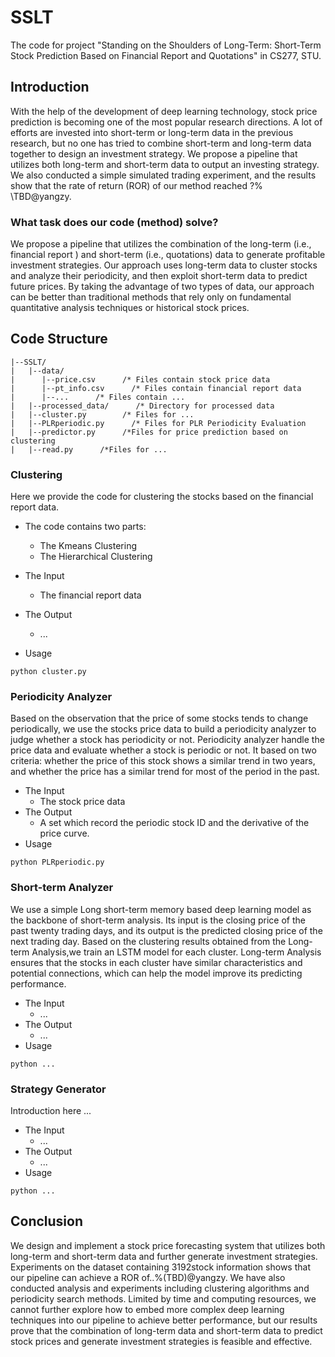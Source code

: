 # SSLT

The code for project "Standing on the Shoulders of Long-Term: Short-Term Stock Prediction Based on Financial Report and Quotations" in CS277, STU.

## Introduction

With the help of the development of deep learning technology, stock price prediction is becoming one of the most popular research directions. A lot of efforts are invested into short-term or long-term data in the previous research, but no one has tried to combine short-term and long-term data together to design an investment strategy. We propose a pipeline that utilizes both long-term and short-term data to output an investing strategy. We also conducted a simple simulated trading experiment, and the results show that the rate of return (ROR) of our method reached $?\%$ \TBD@yangzy.

### **What task does our code (method) solve?**

We propose a pipeline that utilizes the combination of the long-term (i.e., financial report ) and short-term (i.e., quotations) data to generate profitable investment strategies. Our approach uses long-term data to cluster stocks and analyze their periodicity, and then exploit short-term data to predict future prices. By taking the advantage of two types of data, our approach can be better than traditional methods that rely only on fundamental quantitative analysis techniques or historical stock prices.

## Code Structure

```
|--SSLT/
|   |--data/
|      |--price.csv      /* Files contain stock price data
|      |--pt_info.csv      /* Files contain financial report data
|      |--...      /* Files contain ...
|   |--processed_data/      /* Directory for processed data
|   |--cluster.py        /* Files for ...
|   |--PLRperiodic.py      /* Files for PLR Periodicity Evaluation
|   |--predictor.py      /*Files for price prediction based on clustering
|   |--read.py      /*Files for ...
```



### Clustering

Here we provide the code for clustering the stocks based on the financial report data.

- The code contains two parts:
  - The Kmeans Clustering
  - The Hierarchical Clustering

- The Input
  - The financial report data
- The Output
  - ...
- Usage

```
python cluster.py
```



### Periodicity Analyzer

Based on the observation that the price of some stocks tends to change periodically, we use the stocks price data to build a periodicity analyzer to judge whether a stock has periodicity or not. Periodicity analyzer handle the price data and evaluate whether a stock is periodic or not. It based on two criteria: whether the price of this stock shows a similar trend in two years, and whether the price has a similar trend for most of the period in the past.

- The Input
  - The stock price data
- The Output
  - A set which record the periodic stock ID and the derivative of the price curve.
- Usage

```
python PLRperiodic.py
```



### Short-term Analyzer

We use a simple Long short-term memory based deep learning model as the backbone of short-term analysis. Its input is the closing price of the past twenty trading days, and its output is the predicted closing price of the next trading day. Based on the clustering results obtained from the Long-term Analysis,we train an LSTM model for each cluster. Long-term Analysis ensures that the stocks in each cluster have similar characteristics and potential connections, which can help the model improve its predicting performance.

- The Input
  - ...
- The Output
  - ...
- Usage

```
python ...
```



### Strategy Generator

Introduction here ...

- The Input
  - ...
- The Output
  - ...
- Usage

```
python ...
```



## Conclusion

We design and implement a stock price forecasting system that utilizes both long-term and short-term data and further generate investment strategies. Experiments on the dataset containing 3192stock information shows that our pipeline can achieve a ROR of..%(TBD)@yangzy. We have also conducted analysis and experiments including clustering algorithms and periodicity search methods. Limited by time and computing resources, we cannot further explore how to embed more complex deep learning techniques into our pipeline to achieve better performance, but our results prove that the combination of long-term data and short-term data to predict stock prices and generate investment strategies is feasible and effective.